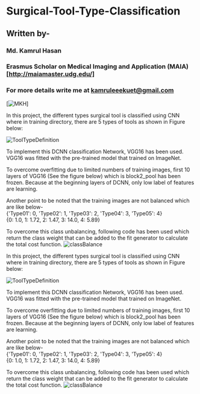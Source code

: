 # Surgical-Tool-Type-Classification
## Written by-
### Md. Kamrul Hasan 
### Erasmus Scholar on Medical Imaging and Application (MAIA) [http://maiamaster.udg.edu/]
### For more details write me at kamruleeekuet@gmail.com
[![MKH](https://cdn.rawgit.com/sindresorhus/awesome/d7305f38d29fed78fa85652e3a63e154dd8e8829/media/badge.svg)] <br />

In this project, the different types surgical tool is classified using CNN where in training directory, there are 5 types of tools as shown in Figure below: 

![ToolTypeDefinition](https://user-images.githubusercontent.com/32570071/54871230-28c41500-4db1-11e9-80ff-bca41f4caf40.PNG)

To implement this DCNN classification Network, VGG16 has been used. VGG16 was fitted with the pre-trained model that trained on ImageNet. 

To overcome overfitting due to limited numbers of training images, first 10 layers of VGG16 (See the figure below) which is block2_pool has been frozen. Because at the beginning layers of DCNN, only low label of features are learning.  

Another point to be noted that the training images are not balanced which are like below- <br>
{'Type01': 0, 'Type02': 1, 'Type03': 2, 'Type04': 3, 'Type05': 4} <br>
{0: 1.0, 1: 1.72, 2: 1.47, 3: 14.0, 4: 5.89}

To overcome this class unbalancing, following code has been used which return the class weight that can be added to the fit generator to calculate the total cost function. 
![classBalance](https://user-images.githubusercontent.com/32570071/54871748-b3107700-4db9-11e9-95ec-81c618eba2af.PNG)


In this project, the different types surgical tool is classified using CNN where in training directory, there are 5 types of tools as shown in Figure below: 

![ToolTypeDefinition](https://user-images.githubusercontent.com/32570071/54871230-28c41500-4db1-11e9-80ff-bca41f4caf40.PNG)

To implement this DCNN classification Network, VGG16 has been used. VGG16 was fitted with the pre-trained model that trained on ImageNet. 

To overcome overfitting due to limited numbers of training images, first 10 layers of VGG16 (See the figure below) which is block2_pool has been frozen. Because at the beginning layers of DCNN, only low label of features are learning.  

Another point to be noted that the training images are not balanced which are like below- <br>
{'Type01': 0, 'Type02': 1, 'Type03': 2, 'Type04': 3, 'Type05': 4} <br>
{0: 1.0, 1: 1.72, 2: 1.47, 3: 14.0, 4: 5.89}

To overcome this class unbalancing, following code has been used which return the class weight that can be added to the fit generator to calculate the total cost function. 
![classBalance](https://user-images.githubusercontent.com/32570071/54871748-b3107700-4db9-11e9-95ec-81c618eba2af.PNG)

